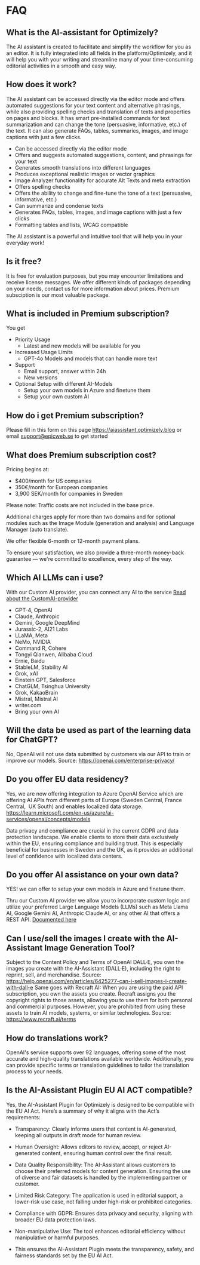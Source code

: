 # FAQ

## What is the AI-assistant for Optimizely?
The AI assistant is created to facilitate and simplify the workflow for you as an editor. It is fully integrated into all fields in the platform/Optimizely, and it will help you with your writing and streamline many of your time-consuming editorial activities in a smooth and easy way.

## How does it work? 
The AI assistant can be accessed directly via the editor mode and offers automated suggestions for your text content and alternative phrasings, while also providing spelling checks and translation of texts and properties on pages and blocks. It has smart pre-installed commands for text summarization and can change the tone (persuasive, informative, etc.) of the text. It can also generate FAQs, tables, summaries, images, and image captions with just a few clicks.

- Can be accessed directly via the editor mode
- Offers and suggests automated suggestions, content, and phrasings for your text
- Generates smooth translations into different languages
- Produces exceptional realistic images or vector graphics
- Image Analyzer functionality for accurate Alt Texts and meta extraction
- Offers spelling checks
- Offers the ability to change and fine-tune the tone of a text (persuasive, informative, etc.)
- Can summarize and condense texts
- Generates FAQs, tables, images, and image captions with just a few clicks
- Formatting tables and lists, WCAG compatible

The AI assistant is a powerful and intuitive tool that will help you in your everyday work!

## Is it free?
It is free for evaluation purposes, but you may encounter limitations and receive license messages. We offer different kinds of packages depending on your needs, contact us for more information about prices. Premium subsciption is our most valuable package.

## What is included in Premium subscription? 
You get 
- Priority Usage
   - Latest and new models will be available for you
- Increased Usage Limits
   - GPT-4o Models and models that can handle more text
- Support
   - Email support, answer within 24h
   - New versions
- Optional Setup with different AI-Models
   - Setup your own models in Azure and finetune them
   - Setup your own custom AI

## How do i get Premium subscription?
Please fill in this form on this page https://aiassistant.optimizely.blog or email support@epicweb.se to get started

## What does Premium subscription cost?
Pricing begins at:

- $400/month for US companies
- 350€/month for European companies
- 3,900 SEK/month for companies in Sweden

Please note:
Traffic costs are not included in the base price.

Additional charges apply for more than two domains and for optional modules such as the Image Module (generation and analysis) and Language Manager (auto translate).

We offer flexible 6-month or 12-month payment plans.

To ensure your satisfaction, we also provide a three-month money-back guarantee — we're committed to excellence, every step of the way.

## Which AI LLMs can i use? 

With our Custom AI provider, you can connect any AI to the service [Read about the CustomAI-provider](custom-ai.md)

- GPT-4, OpenAI
- Claude, Anthropic
- Gemini, Google DeepMind
- Jurassic-2, AI21 Labs
- LLaMA, Meta
- NeMo, NVIDIA
- Command R, Cohere
- Tongyi Qianwen, Alibaba Cloud
- Ernie, Baidu
- StableLM, Stability AI
- Grok, xAI
- Einstein GPT, Salesforce
- ChatGLM, Tsinghua University
- Grok, KakaoBrain
- Mistral, Mistral AI
- writer.com
- Bring your own AI

## Will the data be used as part of the learning data for ChatGPT? 
No, OpenAI will not use data submitted by customers via our API to train or improve our models. Source: https://openai.com/enterprise-privacy/

## Do you offer EU data residency?

Yes, we are now offering integration to Azure OpenAI Service which are offering AI APIs from different parts of Europe (Sweden Central, France Central,  UK South) and enables localized data storage. https://learn.microsoft.com/en-us/azure/ai-services/openai/concepts/models

Data privacy and compliance are crucial in the current GDPR and data protection landscape. We enable clients to store their data exclusively within the EU, ensuring compliance and building trust. This is especially beneficial for businesses in Sweden and the UK, as it provides an additional level of confidence with localized data centers.

## Do you offer AI assistance on your own data?

YES! we can offer to setup your own models in Azure and finetune them.

Thru our Custom AI provider we allow you to incorporate custom logic and utilize your preferred Large Language Models (LLMs) such as Meta Llama AI, Google Gemini AI, Anthropic Claude AI, or any other AI that offers a REST API. [Documented here](custom-ai.md)

## Can I use/sell the images I create with the AI-Assistant Image Generation Tool?

Subject to the Content Policy and Terms of OpenAI DALL·E, you own the images you create with the AI-Assistant (DALL·E), including the right to reprint, sell, and merchandise. 
Source:  https://help.openai.com/en/articles/6425277-can-i-sell-images-i-create-with-dall-e 
Same goes with Recraft AI: When you are using the paid API subscription, you own the assets you create. Recraft assigns you the copyright rights to those assets, allowing you to use them for both personal and commercial purposes. However, you are prohibited from using these assets to train AI models, systems, or similar technologies.
Source: https://www.recraft.ai/terms

## How do translations work?
OpenAI's service supports over 92 languages, offering some of the most accurate and high-quality translations available worldwide. Additionally, you can provide specific terms or translation guidelines to tailor the translation process to your needs.

## Is the AI-Assistant Plugin EU AI ACT compatible?
Yes, the AI-Assistant Plugin for Optimizely is designed to be compatible with the EU AI Act. Here’s a summary of why it aligns with the Act’s requirements:

- Transparency: Clearly informs users that content is AI-generated, keeping all outputs in draft mode for human review.
- Human Oversight: Allows editors to review, accept, or reject AI-generated content, ensuring human control over the final result.
- Data Quality Responsibility: The AI-Assistant allows customers to choose their preferred models for content generation. Ensuring the use of diverse and fair datasets is handled by the implementing partner or customer.
- Limited Risk Category: The application is used in editorial support, a lower-risk use case, not falling under high-risk or prohibited categories.
- Compliance with GDPR: Ensures data privacy and security, aligning with broader EU data protection laws.
- Non-manipulative Use: The tool enhances editorial efficiency without manipulative or harmful purposes.

- This ensures the AI-Assistant Plugin meets the transparency, safety, and fairness standards set by the EU AI Act.

